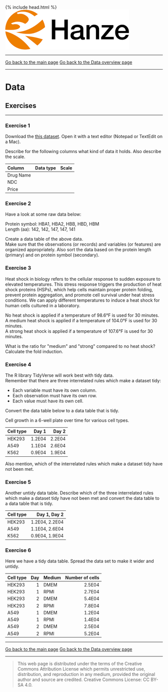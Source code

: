 {% include head.html %}
![Hanze](../hanze/hanze.png)

---

[Go back to the main page](../index.md)
[Go back to the Data overview page](../data/data_01_index.md)

---


# Data

## Exercises

---

### Exercise 1

Download the [this dataset](https://www.kaggle.com/datasets/anoopjohny/comprehensive-drug-information-dataset).
Open it with a text editor (Notepad or TextEdit on a Mac).  

Describe for the following columns what kind of data it holds. Also describe the scale.  

|Column           |Data type       |Scale            |
|:----------------|:---------------|:----------------|
|Drug Name        |                |                 |
|NDC              |                |                 |
|Price            |                |                 |


### Exercise 2

Have a look at some raw data below:

Protein symbol: HBA1, HBA2, HBB, HBD, HBM  
Length (aa): 142, 142, 147, 147, 141  

Create a data table of the above data.  
Make sure that the observations (or records) and variables (or features) are organized appropriately. Also sort the data based on the protein length (primary) and on protein symbol (secondary).  

### Exercise 3

Heat shock in biology refers to the cellular response to sudden exposure to elevated temperatures. This stress response triggers the production of heat shock proteins (HSPs), which help cells maintain proper protein folding, prevent protein aggregation, and promote cell survival under heat stress conditions. We can apply different temperatures to induce a heat shock for human cells cultured in a laboratory.  

No heat shock is applied if a temperature of 98.6°F is used for 30 minutes.  
A medium heat shock is applied if a temperature of 104.0°F is used for 30 minutes.  
A strong heat shock is applied if a temperature of 107.6°F is used for 30 minutes.  

What is the ratio for "medium" and "strong" compared to no heat shock?  
Calculate the fold induction.  

### Exercise 4

The R library TidyVerse will work best with tidy data.  
Remember that there are three interrelated rules which make a dataset tidy:  
- Each variable must have its own column.  
- Each observation must have its own row.  
- Each value must have its own cell.  

Convert the data table below to a data table that is tidy.  

Cell growth in a 6-well plate over time for various cell types.  

|Cell type      |Day 1  |Day 2  |
|:--------------|------:|------:|
|HEK293         |1.2E04 |2.2E04 |
|A549           |1.1E04 |2.6E04 |
|K562           |0.9E04 |1.9E04 |

Also mention, which of the interrelated rules which make a dataset tidy have not been met.  

### Exercise 5

Another untidy data table. Describe which of the three interrelated rules which make a dataset tidy have not been met and convert the data table to a data table that is tidy.  

|Cell type      |Day 1, Day 2   |
|:--------------|--------------:|
|HEK293         |1.2E04, 2.2E04 |
|A549           |1.1E04, 2.6E04 |
|K562           |0.9E04, 1.9E04 |

### Exercise 6

Here we have a tidy data table. Spread the data set to make it wider and untidy.  

|Cell type      |Day |Medium             |Number of cells |
|:--------------|---:|:------------------|---------------:|
|HEK293         |1   |DMEM               |2.5E04          |
|HEK293         |1   |RPMI               |2.7E04          |
|HEK293         |2   |DMEM               |5.4E04          |
|HEK293         |2   |RPMI               |7.8E04          |
|A549           |1   |DMEM               |1.2E04          |
|A549           |1   |RPMI               |1.4E04          |
|A549           |2   |DMEM               |2.5E04          |
|A549           |2   |RPMI               |5.2E04          |



---

[Go back to the main page](../index.md)
[Go back to the Data overview page](../data/data_01_index.md)

---


>This web page is distributed under the terms of the Creative Commons Attribution License which permits unrestricted use, distribution, and reproduction in any medium, provided the original author and source are credited.
>Creative Commons License: CC BY-SA 4.0.

